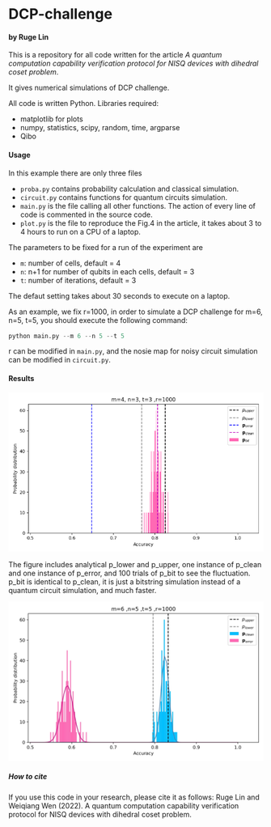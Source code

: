 # DCP-challenge


#### by  Ruge Lin

This is a repository for all code written for the article *A quantum computation capability verification protocol for NISQ devices with dihedral coset problem*. 

It gives numerical simulations of DCP challenge.

All code is written Python. Libraries required:

  - matplotlib for plots
  - numpy, statistics, scipy, random, time, argparse
  - Qibo

#### Usage
In this example there are only three files
- `proba.py` contains probability calculation and classical simulation.
- `circuit.py` contains functions for quantum circuits simulation.
- `main.py` is the file calling all other functions. The action of every line of code is commented in the source code.
- `plot.py` is the file to reproduce the Fig.4 in the article, it takes about 3 to 4 hours to run on a CPU of a laptop. 

The parameters to be fixed for a run of the experiment are
- `m`: number of cells, default = 4
- `n`: n+1 for number of qubits in each cells,  default = 3
- `t`: number of iterations, default = 3

The defaut setting takes about 30 seconds to execute on a laptop.

As an example, we fix r=1000, in order to simulate a DCP challenge for m=6, n=5, t=5,
you should execute the following command:

```python
python main.py --m 6 --n 5 --t 5
```

r can be modified in `main.py`,
and the nosie map for noisy circuit simulation can be modified in  `circuit.py`.

#### Results

![prob](/Probability_distribution.png)

The figure includes analytical p_lower and p_upper, one instance of p_clean and one instance of p_error,
and 100 trials of p_bit to see the fluctuation.
p_bit is identical to p_clean, it is just a bitstring simulation instead of a quantum circuit simulation, and much faster.

![prob](/Numerical_simulation.jpg)

##### How to cite

If you use this code in your research, please cite it as follows:
Ruge Lin and Weiqiang Wen (2022). A quantum computation capability verification protocol for NISQ devices with dihedral coset problem.
